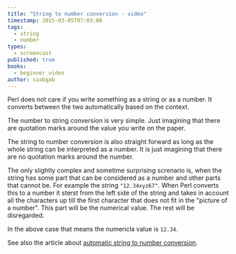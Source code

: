 ```yaml
---
title: "String to number conversion - video"
timestamp: 2015-03-05T07:03:06
tags:
  - string
  - number
types:
  - screencast
published: true
books:
  - beginner_video
author: szabgab
---
```



Perl does not care if you write something as a string or as a number. It converts between the two
automatically based on the context.


The number to string conversion is very simple. Just imagining that there are quotation marks around the value you write
on the paper.

The string to number conversion is also straight forward as long as the whole string can be interpreted as a number.
It is just imagining that there are no quotation marks around the number.

The only slightly complex and sometime surprising screnario is, when the string has some part that can be considered as
a number and other parts that cannot be. For example the string `"12.34xyz67"`. When Perl converts this to a number
it sterst from the left side of the string and takes in account all the characters up till the first character that does
not fit in the "picture of a number". This part will be the numerical value. The rest will be disregarded.

In the above case that means the numericla value is `12.34`.

<slidecast file="beginner-perl/string-number-conversion" youtube="tYwlgLXsWVg" />

See also the article about [automatic string to number conversion](/automatic-value-conversion-or-casting-in-perl).

